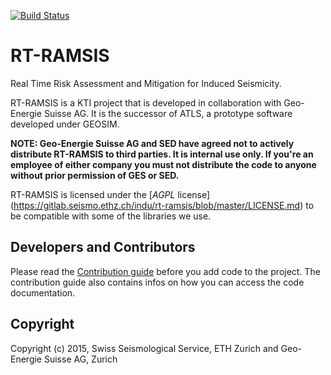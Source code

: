 [![Build Status](http://jenkins.ethz.ch/buildStatus/icon?job=ramsis-develop)](http://jenkins.ethz.ch/job/ramsis-develop/)

# RT-RAMSIS

Real Time Risk Assessment and Mitigation for Induced Seismicity.

RT-RAMSIS is a KTI project that is developed in collaboration with
Geo-Energie Suisse AG. It is the successor of ATLS, a prototype
software developed under GEOSIM.

**NOTE: Geo-Energie Suisse AG and SED have agreed not to actively distribute 
RT-RAMSIS to third parties. It is internal use only. If you're an employee of
either company you must not distribute the code to anyone without prior 
permission of GES or SED.** 

RT-RAMSIS is licensed under the [*AGPL* license]
(https://gitlab.seismo.ethz.ch/indu/rt-ramsis/blob/master/LICENSE.md) to be 
compatible with some of the libraries we use.

## Developers and Contributors

Please read the [Contribution guide](https://gitlab.seismo.ethz.ch/indu/rt-ramsis/blob/master/CONTRIBUTING.md)
before you add code to the project. The contribution guide also contains infos
on how you can access the code documentation.

## Copyright
Copyright (c) 2015, Swiss Seismological Service, ETH Zurich and Geo-Energie Suisse
AG, Zurich
